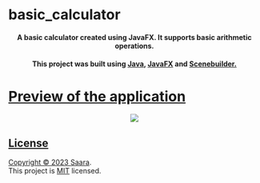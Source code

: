# basic_calculator

<h4 align="center">A basic calculator created using JavaFX. It supports basic arithmetic operations.</h4>

<h4 align="center">This project was built using <a href="https://www.java.com/en/">Java</a>, <a href="https://openjfx.io/">JavaFX</a> and <a href="https://gluonhq.com/products/scene-builder/">Scenebuilder.</h4>

# Preview of the application
<div align="center">
  <img src="https://user-images.githubusercontent.com/132011413/235322515-948b162c-1811-4cc1-af9a-d72351db8930.gif"/>
</div>

## License
Copyright © 2023 [Saara](https://github.com/sarabmarz). <br />
This project is [MIT](https://github.com/avneesh0612/next-progress-bar/blob/main/LICENSE) licensed.
